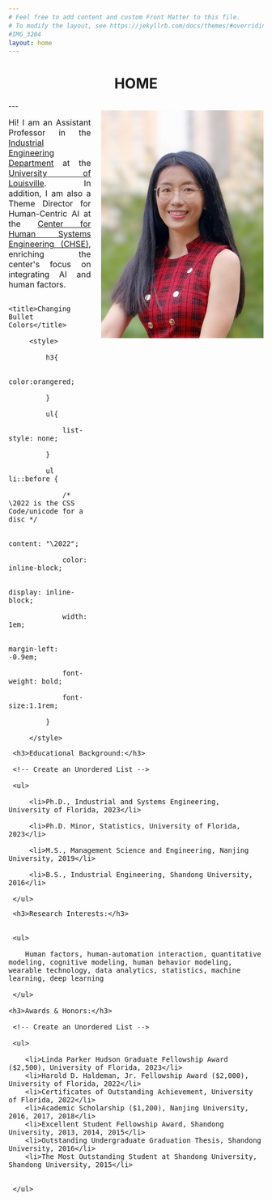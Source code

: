 ```yaml
---
# Feel free to add content and custom Front Matter to this file.
# To modify the layout, see https://jekyllrb.com/docs/themes/#overriding-theme-defaults
#IMG_3204
layout: home
---
```

<h1 align="center">HOME</h1>
<!-- <div align='center'><font size='60'>Projects</font></div> -->
---

<br/> 
<style>
img  {
  float: right;
  margin-left: 20px;
}
</style>


<img height='450' align="right" src="assets/images/banners/IMG_3204.jpeg"/> 
 <p style="text-align:justify; text-justify:inter-ideograph;">
<font size=3>Hi! I am an Assistant Professor in the <a href="https://engineering.louisville.edu/academics/departments/industrial/" target="_blank">Industrial Engineering Department</a> at the <a href="https://louisville.edu/" target="_blank">University of Louisville</a>. In addition, I am also a Theme Director for Human-Centric AI at the <a href="https://engineering.louisville.edu/research/centersinstitutes/human-systems-engineering/" target="_blank">Center for Human Systems Engineering (CHSE)</a>, enriching the center's focus on integrating AI and human factors.


<html>
    <head>

         <title>Changing Bullet Colors</title>

         <style>

             h3{

                 color:orangered;

             }

             ul{

                 list-style: none;

             }

             ul li::before {

                 /* \2022 is the CSS Code/unicode for a disc */

                 content: "\2022";  

                 color: inline-block; 

                 display: inline-block; 

                 width: 1em;

                 margin-left: -0.9em;

                 font-weight: bold;

                 font-size:1.1rem;

             }

         </style>

   </head>

   <body>

     <h3>Educational Background:</h3>

     <!-- Create an Unordered List -->

     <ul>

         <li>Ph.D., Industrial and Systems Engineering, University of Florida, 2023</li>

         <li>Ph.D. Minor, Statistics, University of Florida, 2023</li>

         <li>M.S., Management Science and Engineering, Nanjing University, 2019</li>

         <li>B.S., Industrial Engineering, Shandong University, 2016</li>

     </ul>

   <!-- </body>


   <body> -->

     <h3>Research Interests:</h3>


     <ul>

        Human factors, human-automation interaction, quantitative modeling, cognitive modeling, human behavior modeling, wearable technology, data analytics, statistics, machine learning, deep learning 

     </ul>

    <h3>Awards & Honors:</h3>

     <!-- Create an Unordered List -->

     <ul>

        <li>Linda Parker Hudson Graduate Fellowship Award ($2,500), University of Florida, 2023</li>
        <li>Harold D. Haldeman, Jr. Fellowship Award ($2,000), University of Florida, 2022</li>
        <li>Certificates of Outstanding Achievement, University of Florida, 2022</li>
        <li>Academic Scholarship ($1,200), Nanjing University, 2016, 2017, 2018</li>
        <li>Excellent Student Fellowship Award, Shandong University, 2013, 2014, 2015</li>
        <li>Outstanding Undergraduate Graduation Thesis, Shandong University, 2016</li>
        <li>The Most Outstanding Student at Shandong University, Shandong University, 2015</li>
 

     </ul>

   </body>

</html>

<!-- My research covers a range of application areas including transportation, medical systems, and defense systems. If you'd like to learn more about my research experience, please visit my <a href="/Projects.html" target="_blank">PROJECTS</a> page. <br/><br/><br/> -->

<!-- <b>Click <a href="/assets/images/banners/Update_CV_YL_0928.pdf" download="cv.pdf">HERE</a> to download my resume.</b><br/><br/><br/> -->



</font>
 </p>





